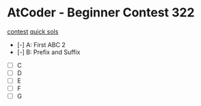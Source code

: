 # AtCoder - Beginner Contest 322

[contest](https://atcoder.jp/contests/abc322)
[quick sols](https://www.youtube.com/watch?v=ed9sY7kRleg)


- [-] A: First ABC 2
- [-] B: Prefix and Suffix
- [ ] C
- [ ] D
- [ ] E
- [ ] F
- [ ] G
